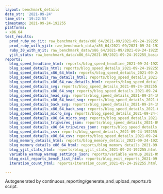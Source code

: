 ```yaml
---
layout: benchmark_details
date_str: '2021-09-24'
time_str: '19:22:55'
timestamp: 2021-09-24-192255
platforms:
- x86_64
test_results:
  prod_ruby_no_jit: raw_benchmark_data/x86_64/2021-09/2021-09-24-192255_basic_benchmark_prod_ruby_no_jit.json
  prod_ruby_with_yjit: raw_benchmark_data/x86_64/2021-09/2021-09-24-192255_basic_benchmark_prod_ruby_with_yjit.json
  ruby_30_with_mjit: raw_benchmark_data/x86_64/2021-09/2021-09-24-192255_basic_benchmark_ruby_30_with_mjit.json
  yjit_stats: raw_benchmark_data/x86_64/2021-09/2021-09-24-192255_basic_benchmark_yjit_stats.json
reports:
  blog_speed_headline_html: reports/blog_speed_headline_2021-09-24-192255.html
  blog_speed_details_html: reports/blog_speed_details_2021-09-24-192255.html
  blog_speed_details_x86_64_html: reports/blog_speed_details_2021-09-24-192255.x86_64.html
  blog_speed_details_raw_details_html: reports/blog_speed_details_2021-09-24-192255.raw_details.html
  blog_speed_details_x86_64_raw_details_html: reports/blog_speed_details_2021-09-24-192255.x86_64.raw_details.html
  blog_speed_details_svg: reports/blog_speed_details_2021-09-24-192255.svg
  blog_speed_details_x86_64_svg: reports/blog_speed_details_2021-09-24-192255.x86_64.svg
  blog_speed_details_head_svg: reports/blog_speed_details_2021-09-24-192255.head.svg
  blog_speed_details_x86_64_head_svg: reports/blog_speed_details_2021-09-24-192255.x86_64.head.svg
  blog_speed_details_back_svg: reports/blog_speed_details_2021-09-24-192255.back.svg
  blog_speed_details_x86_64_back_svg: reports/blog_speed_details_2021-09-24-192255.x86_64.back.svg
  blog_speed_details_micro_svg: reports/blog_speed_details_2021-09-24-192255.micro.svg
  blog_speed_details_x86_64_micro_svg: reports/blog_speed_details_2021-09-24-192255.x86_64.micro.svg
  blog_speed_details_tripwires_json: reports/blog_speed_details_2021-09-24-192255.tripwires.json
  blog_speed_details_x86_64_tripwires_json: reports/blog_speed_details_2021-09-24-192255.x86_64.tripwires.json
  blog_speed_details_csv: reports/blog_speed_details_2021-09-24-192255.csv
  blog_speed_details_x86_64_csv: reports/blog_speed_details_2021-09-24-192255.x86_64.csv
  blog_memory_details_html: reports/blog_memory_details_2021-09-24-192255.html
  blog_memory_details_x86_64_html: reports/blog_memory_details_2021-09-24-192255.x86_64.html
  blog_yjit_stats_html: reports/blog_yjit_stats_2021-09-24-192255.html
  variable_warmup_warmup_settings_json: reports/variable_warmup_2021-09-24-192255.warmup_settings.json
  blog_exit_reports_bench_list_html: reports/blog_exit_reports_2021-09-24-192255.bench_list.html
  iteration_count_html: reports/iteration_count_2021-09-24-192255.html

---
```

Autogenerated by continuous_reporting/generate_and_upload_reports.rb script.
